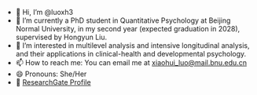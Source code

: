 - 👋 Hi, I’m @luoxh3  
- 🌱 I’m currently a PhD student in Quantitative Psychology at Beijing Normal University, in my second year (expected graduation in 2028), supervised by Hongyun Liu.  
- 👀 I’m interested in multilevel analysis and intensive longitudinal analysis, and their applications in clinical-health and developmental psychology.  
- 📫 How to reach me: You can email me at xiaohui_luo@mail.bnu.edu.cn  
- 😄 Pronouns: She/Her  
- 🔗 [ResearchGate Profile](https://www.researchgate.net/profile/Xiaohui-Luo-9?ev=hdr_xprf)


<!---
luoxh3/luoxh3 is a ✨ special ✨ repository because its `README.md` (this file) appears on your GitHub profile.
You can click the Preview link to take a look at your changes.
--->
